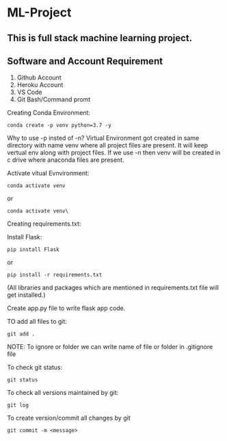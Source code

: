# ML-Project
## This is full stack machine learning project.

## Software and Account Requirement
1.  Github Account
2.  Heroku Account
3.  VS Code
4.  Git Bash/Command promt


Creating Conda Environment:
```
conda create -p venv python=3.7 -y
```
Why to use -p insted of -n? 
Virtual Environment got created in same directory with name venv where all project files are present. It will keep vertual env along with project files. If we use -n then venv will be created in c drive where anaconda files are present.


Activate vitual Evnvironment:
```
conda activate venv
```
or
```
conda activate venv\
```

Creating requirements.txt:

Install Flask:
```
pip install Flask
```
or
```
pip install -r requirements.txt
```
(All libraries and packages which are mentioned in requirements.txt file will get installed.)


Create app.py file to write flask app code.

TO add all files to git:
```
git add .
```

NOTE: To ignore or folder we can write name of file or folder in .gitignore file

To check git status:
```
git status
```

To check all versions maintained by git:
```
git log
```

To create version/commit all changes by git
```
git commit -m <message>
```


